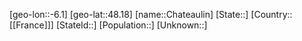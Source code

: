 ﻿---
location: [48.18,-6.1]
type: City
tags:
- geo/City


SpocWebEntityId: 29558
isDeleted: false
confidential: public

---
[geo-lon::-6.1]
[geo-lat::48.18]
[name::Chateaulin]
[State::]
[Country::[[France]]]
[StateId::]
[Population::]
[Unknown::]

